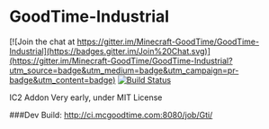 # GoodTime-Industrial

[![Join the chat at https://gitter.im/Minecraft-GoodTime/GoodTime-Industrial](https://badges.gitter.im/Join%20Chat.svg)](https://gitter.im/Minecraft-GoodTime/GoodTime-Industrial?utm_source=badge&utm_medium=badge&utm_campaign=pr-badge&utm_content=badge)
[![Build Status](https://travis-ci.org/GoodTimeStudio/GoodTime-Industrial.svg?branch=master)](https://travis-ci.org/GoodTimeStudio/GoodTime-Industrial)

IC2 Addon
Very early, under MIT License

###Dev Build: http://ci.mcgoodtime.com:8080/job/Gti/
